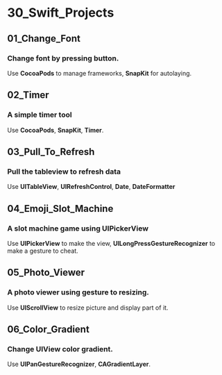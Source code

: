 # 30_Swift_Projects

## 01_Change_Font
### Change font by pressing button.
Use **CocoaPods** to manage frameworks, **SnapKit** for autolaying.

## 02_Timer
### A simple timer tool
Use **CocoaPods**, **SnapKit**, **Timer**.

## 03_Pull_To_Refresh
### Pull the tableview to refresh data
Use **UITableView**, **UIRefreshControl**, **Date**, **DateFormatter**

## 04_Emoji_Slot_Machine
### A slot machine game using UIPickerView
Use **UIPickerView** to make the view, **UILongPressGestureRecognizer** to make a gesture to cheat.

## 05_Photo_Viewer
### A photo viewer using gesture to resizing.
Use **UIScrollView** to resize picture and display part of it.

## 06_Color_Gradient
### Change UIView color gradient.
Use **UIPanGestureRecognizer**, **CAGradientLayer**.
